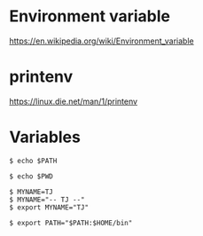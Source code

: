 # Environment variable #

<https://en.wikipedia.org/wiki/Environment_variable>

# printenv #

<https://linux.die.net/man/1/printenv>

# Variables #

```shell
$ echo $PATH
```

```shell
$ echo $PWD
```

```shell
$ MYNAME=TJ
$ MYNAME="-- TJ --"
$ export MYNAME="TJ"
```

```shell
$ export PATH="$PATH:$HOME/bin"
```
